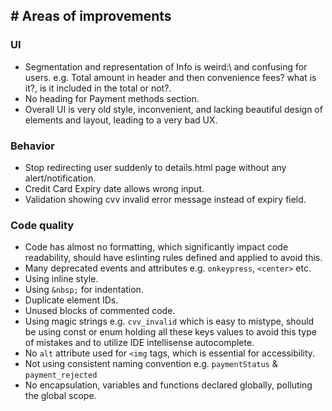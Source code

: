 ## # Areas of improvements
### UI
- Segmentation and representation of Info is weird:\ and confusing for users. 
e.g. Total amount in header and then convenience fees? what is it?, is it included in the total or not?. 
- No heading for Payment methods section.
- Overall UI is very old style, inconvenient, and lacking beautiful design of elements and layout, leading to a very bad UX.
### Behavior
- Stop redirecting user suddenly to details.html page without any alert/notification.
- Credit Card Expiry date allows wrong input.
- Validation showing cvv invalid error message instead of expiry field. 
### Code quality
- Code has almost no formatting, which significantly impact code readability, should have eslinting rules defined and applied to avoid this.
- Many deprecated events and attributes e.g. `onkeypress`, `<center>` etc.
- Using inline style.
- Using `&nbsp;` for indentation.
- Duplicate element IDs.
- Unused blocks of commented code.
- Using magic strings e.g. `cvv_invalid` which is easy to mistype, should be using const or enum holding all these keys values to avoid this type of mistakes and to utilize IDE intellisense autocomplete.
- No `alt` attribute used for `<img` tags, which is essential for accessibility.
- Not using consistent naming convention e.g. `paymentStatus` & `payment_rejected`
- No encapsulation, variables and functions declared globally, polluting the global scope.
